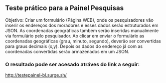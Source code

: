 ## Teste prático para a Painel Pesquisas

Objetivo: 
Criar um formulário (Página WEB), onde os pesquisadores
vão inserir os endereços dos moradores e esses dados serão estruturados em JSON. As
coordenadas geográficas também serão inseridas manualmente via formulário pelo
pesquisador.
Ao clicar em enviar o formulário as coordenadas geográficas (grau, minuto, segundo),
deverão ser convertidas para graus decimais (x,y). Depois os dados do endereço já com
as coordenadas convertidas serão armazenados em um JSON.

### O resultado pode ser acesado atráves do link a seguir:

http://testepainel-bl.surge.sh/
